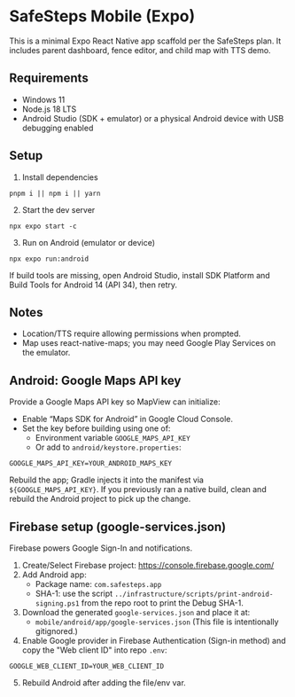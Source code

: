 # SafeSteps Mobile (Expo)

This is a minimal Expo React Native app scaffold per the SafeSteps plan. It includes parent dashboard, fence editor, and child map with TTS demo.

## Requirements
- Windows 11
- Node.js 18 LTS
- Android Studio (SDK + emulator) or a physical Android device with USB debugging enabled

## Setup
1. Install dependencies
```
pnpm i || npm i || yarn
```
2. Start the dev server
```
npx expo start -c
```
3. Run on Android (emulator or device)
```
npx expo run:android
```

If build tools are missing, open Android Studio, install SDK Platform and Build Tools for Android 14 (API 34), then retry.

## Notes
- Location/TTS require allowing permissions when prompted.
- Map uses react-native-maps; you may need Google Play Services on the emulator.

## Android: Google Maps API key

Provide a Google Maps API key so MapView can initialize:

- Enable “Maps SDK for Android” in Google Cloud Console.
- Set the key before building using one of:
	- Environment variable `GOOGLE_MAPS_API_KEY`
	- Or add to `android/keystore.properties`:

```
GOOGLE_MAPS_API_KEY=YOUR_ANDROID_MAPS_KEY
```

Rebuild the app; Gradle injects it into the manifest via `${GOOGLE_MAPS_API_KEY}`.
If you previously ran a native build, clean and rebuild the Android project to pick up the change.

## Firebase setup (google-services.json)

Firebase powers Google Sign-In and notifications.

1) Create/Select Firebase project: https://console.firebase.google.com/
2) Add Android app:
	- Package name: `com.safesteps.app`
	- SHA-1: use the script `../infrastructure/scripts/print-android-signing.ps1` from the repo root to print the Debug SHA-1.
3) Download the generated `google-services.json` and place it at:
	- `mobile/android/app/google-services.json`
	(This file is intentionally gitignored.)
4) Enable Google provider in Firebase Authentication (Sign-in method) and copy the "Web client ID" into repo `.env`:

```
GOOGLE_WEB_CLIENT_ID=YOUR_WEB_CLIENT_ID
```

5) Rebuild Android after adding the file/env var.
